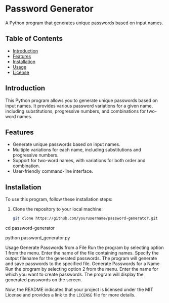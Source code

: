 # Password Generator

A Python program that generates unique passwords based on input names.

## Table of Contents

- [Introduction](#introduction)
- [Features](#features)
- [Installation](#installation)
- [Usage](#usage)
- [License](#license)

## Introduction

This Python program allows you to generate unique passwords based on input names. It provides various password variations for a given name, including substitutions, progressive numbers, and combinations for two-word names.

## Features

- Generate unique passwords based on input names.
- Multiple variations for each name, including substitutions and progressive numbers.
- Support for two-word names, with variations for both order and combination.
- User-friendly command-line interface.

## Installation

To use this program, follow these installation steps:

1. Clone the repository to your local machine:

   ```bash
   git clone https://github.com/yourusername/password-generator.git

cd password-generator


python password_generator.py



Usage
Generate Passwords from a File
Run the program by selecting option 1 from the menu.
Enter the name of the file containing names.
Specify the output filename for the generated passwords.
The program will generate and save passwords to the specified file.
Generate Passwords for a Name
Run the program by selecting option 2 from the menu.
Enter the name for which you want to create passwords.
The program will display the generated passwords on the screen.




Now, the README indicates that your project is licensed under the MIT License and provides a link to the `LICENSE` file for more details.

